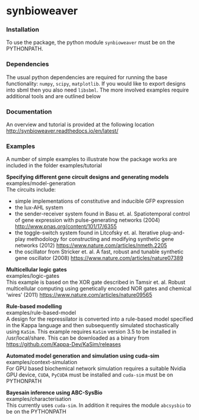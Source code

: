 synbioweaver
=============

### Installation
To use the package, the python module `synbioweaver` must be on the PYTHONPATH.

### Dependencies
The usual python dependencies are required for running the base functionality: `numpy`, `scipy`, `matplotlib`. If you would like to export designs into sbml then you also need `libsbml`. The more involved examples require additional tools and are outlined below

### Documentation
An overview and tutorial is provided at the following location
<http://synbioweaver.readthedocs.io/en/latest/>

### Examples
A number of simple examples to illustrate how the package works are included in the folder examples/tutorial

**Specifying different gene circuit designs and generating models**  
examples/model-generation  
The circuits include: 
* simple implementations of constitutive and inducible GFP expression
* the lux-AHL system
* the sender-receiver system found in Basu et. al. Spatiotemporal control of gene expression with pulse-generating networks (2004) <http://www.pnas.org/content/101/17/6355>
* the toggle-switch system found in Litcofsky et. al. Iterative plug-and-play methodology for constructing and modifying synthetic gene networks (2012) <https://www.nature.com/articles/nmeth.2205>
* the oscillator from Stricker et. al. A fast, robust and tunable synthetic gene oscillator (2008) <https://www.nature.com/articles/nature07389>

**Multicellular logic gates**  
examples/logic-gates  
This example is based on the XOR gate described in Tamsir et. al. Robust multicellular computing using genetically encoded NOR gates and chemical ‘wires’ (2011) <https://www.nature.com/articles/nature09565>

**Rule-based modelling**  
examples/rule-based-model   
A design for the repressilator is converted into a rule-based model specified in the Kappa language and then subsequently simulated stochastically using `KaSim`. This example requires `KaSim` version 3.5 to be installed in /usr/local/share. This can be downloaded as a binary from <https://github.com/Kappa-Dev/KaSim/releases>

**Automated model generation and simulation using cuda-sim**  
examples/context-simulation  
For GPU based biochemical network simulation requires a suitable Nvidia GPU device, `CUDA`, `PyCUDA` must be installed and `cuda-sim` must be on PYTHONPATH

**Bayesain inference using ABC-SysBio**  
examples/characterisation  
This currently uses `cuda-sim`. In addition it requires the module `abcsysbio` to be on the PYTHONPATH